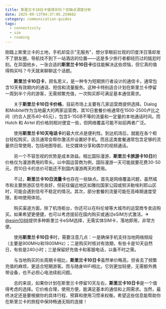 ```yaml
---
title: 斯里兰卡10日卡值得买吗？优缺点深度分析
date: 2025-09-13T04:37:05.259602
category: communication-guides
tags:
  - connectivity
  - sim
  - roaming
---
```


刚踏上斯里兰卡的土地，手机却显示"无服务"，想分享眼前壮观的印度洋日落却发不了朋友圈，导航找不到下一站酒店的位置——这是多少旅行者都经历过的尴尬时刻。在异国他乡，一张合适的**斯里兰卡10日卡**往往能解决这些烦恼，但它真的值得购买吗？今天就来聊聊这个话题。

　　**斯里兰卡10日卡**，顾名思义，是一种专为短期旅行者设计的通信卡，通常包含10天有效期内的通话、短信和流量服务。这种卡特别适合计划在斯里兰卡停留一周到半个月的游客，无需频繁充值，一次购买即可满足基本通信需求。

　　关于**斯里兰卡10日卡价格**，目前市场上主要有几家运营商提供选择。Dialog和Mobitel作为当地最大的两家运营商，其10日套餐价格通常在1500-2500卢比之间（约合人民币40-65元），包含5-15GB不等的流量和一定量的本地通话时间。而 Hutch 和 Airtel 的价格则相对便宜一些，但网络覆盖可能不如前两者广泛。

　　使用**斯里兰卡10天电话卡**的最大优点是便利性。到达机场后，就能在各个柜台轻松购买，店员通常会帮你激活并设置好手机。而且这类套餐通常包含足够的流量供日常使用，包括地图导航、社交媒体分享和偶尔的视频通话。

　　另一个不容忽视的优势是成本效益。相比国际漫游，**斯里兰卡旅游卡10日**的价格仅为漫游费用的零头。以中国运营商为例，国际漫游一天可能就要花费30-50元，而10日卡的总价可能还不到国内漫游两天的费用。

　　不过，**斯里兰卡10日流量卡**也存在一些缺点。首先是网络覆盖问题，虽然城市和主要旅游区信号良好，但前往偏远地区如雅拉国家公园或努沃勒埃利耶山区时，可能会遇到信号不稳定的情况。其次，部分套餐的流量可能在高峰期速度受限，影响使用体验。

　　购买渠道方面，除了机场柜台，你还可以在科伦坡等大城市的运营商专卖店购买。如果希望更便捷，也可以考虑提前在国内购买或通过eSIM方式激活。✈[@esim1088](https://t.me/s/esim1088)提供多种斯里兰卡eSIM选择，无需实体SIM卡，落地即用，非常方便。

　　使用**斯里兰卡10日卡**时，需要注意几点：一是确保手机支持当地网络频段（主要是900MHz和1800MHz）；二是购买时核对有效期，有些卡是10天自然日，有些是240小时；三是保留好充值卡和客服电话，以备不时之需。

　　与当地购买的长周期卡相比，**斯里兰卡10日卡**虽然单价略高，但省去了频繁充值的麻烦，更适合短期游客。而与随身WiFi相比，它则更加轻便，无需额外携带设备，也不必担心电池续航问题。

　　总的来说，如果你计划在斯里兰卡停留10天左右，**斯里兰卡10日卡**是一个值得考虑的选择。它价格合理，使用方便，能满足基本的通信和上网需求。当然，最终决定还是要根据你的具体行程、预算和使用习惯来权衡。希望这些信息能帮助你在斯里兰卡的旅程中保持畅通无阻的连接！